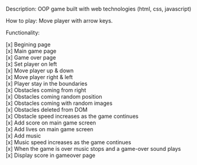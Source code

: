 Description:
OOP game built with web technologies (html, css, javascript)

How to play:
Move player with arrow keys.

Functionality:

[x] Begining page<br>
[x] Main game page<br>
[x] Game over page<br>
[x] Set player on left<br>
[x] Move player up & down<br>
[x] Move player right & left<br>
[x] Player stay in the boundaries<br>
[x] Obstacles coming from right<br>
[x] Obstacles coming random position<br>
[x] Obstacles coming with random images<br>
[x] Obstacles deleted from DOM<br>
[x] Obstacle speed increases as the game continues<br>
[x] Add score on main game screen<br>
[x] Add lives on main game screen<br>
[x] Add music<br>
[x] Music speed increases as the game continues<br>
[x] When the game is over music stops and a game-over sound plays<br>
[x] Display score in gameover page<br>
